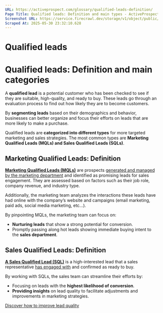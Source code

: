 ```yaml
---
URL: https://activeprospect.com/glossary/qualified-leads-definition/
Page Title: Qualified leads: Definition and main types - ActiveProspect
Screenshot URL: https://service.firecrawl.dev/storage/v1/object/public/media/screenshot-c1303d54-071c-4772-a8ce-24c12edf6f6e.png
Scraped At: 2025-05-30 23:32:10.628
---
```

# Qualified leads

# Qualified leads: Definition and main categories

A **qualified lead** is a potential customer who has been checked to see if they are suitable, high-quality, and ready to buy. These leads go through an evaluation process to find out how likely they are to become customers.

By **segmenting leads** based on their demographics and behavior, businesses can better organize and focus their efforts on leads that are more likely to make a purchase.

Qualified leads are **categorized into different types** for more targeted marketing and sales strategies. The most common types are **Marketing Qualified Leads (MQLs) and Sales Qualified Leads (SQLs)**.

## Marketing Qualified Leads: Definition

[**Marketing Qualified Leads (MQLs)**](https://activeprospect.com/glossary/mql-marketing-qualified-lead/) are prospects [generated and managed by the marketing department](https://activeprospect.com/blog/lead-management-automation-guide-marketers/) and identified as promising leads for sales engagement. They are assessed based on factors such as their job role, company revenue, and industry type.

Additionally, the marketing team analyzes the interactions these leads have had online with the company’s website and campaigns (email marketing, paid ads, social media marketing, etc…).

By pinpointing MQLs, the marketing team can focus on:

- **Nurturing leads** that show a strong potential for conversion.
- Promptly passing along hot leads showing immediate buying intent to the **sales department**.

## Sales Qualified Leads: Definition

[**A Sales Qualified Lead (SQL)**](https://activeprospect.com/glossary/sql-sales-qualified-lead/) is a high-interested lead that a sales representative [has engaged with](https://activeprospect.com/glossary/sales-leads/) and confirmed as ready to buy.

By working with SQLs, the sales team can streamline their efforts by:

- Focusing on leads with the **highest likelihood of conversion**.
- **Providing insights** on lead quality to facilitate adjustments and improvements in marketing strategies.

[Discover how to improve lead quality](https://activeprospect.com/blog/lead-quality/)

